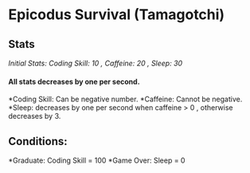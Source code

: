 # Epicodus Survival (Tamagotchi)

## Stats

_Initial Stats: Coding Skill: 10 , Caffeine: 20 , Sleep: 30_


#### All stats decreases by one per second.

*Coding Skill: Can be negative number.
*Caffeine: Cannot be negative.
*Sleep: decreases by one per second when caffeine > 0 , otherwise decreases by 3.

## Conditions:
*Graduate: Coding Skill = 100
*Game Over: Sleep = 0
